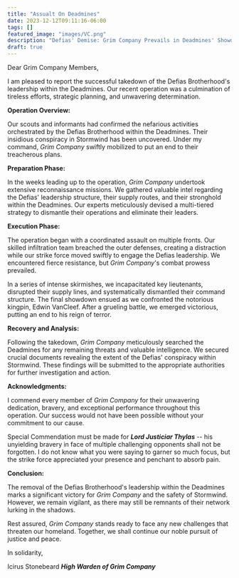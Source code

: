 ```yaml
---
title: "Assualt On Deadmines"
date: 2023-12-12T09:11:16-06:00
tags: []
featured_image: "images/VC.png"
description: "Defias' Demise: Grim Company Prevails in Deadmines' Showdown!"
draft: true
---
```

Dear Grim Company Members,

I am pleased to report the successful takedown of the Defias Brotherhood's leadership within the Deadmines. Our recent operation was a culmination of tireless efforts, strategic planning, and unwavering determination.

__Operation Overview:__

Our scouts and informants had confirmed the nefarious activities orchestrated by the Defias Brotherhood within the Deadmines. Their insidious conspiracy in Stormwind has been uncovered. Under my command, _Grim Company_ swiftly mobilized to put an end to their treacherous plans.

__Preparation Phase:__

In the weeks leading up to the operation, _Grim Company_ undertook extensive reconnaissance missions. We gathered valuable intel regarding the Defias' leadership structure, their supply routes, and their stronghold within the Deadmines. Our experts meticulously devised a multi-tiered strategy to dismantle their operations and eliminate their leaders.

__Execution Phase:__

The operation began with a coordinated assault on multiple fronts. Our skilled infiltration team breached the outer defenses, creating a distraction while our strike force moved swiftly to engage the Defias leadership. We encountered fierce resistance, but _Grim Company_'s combat prowess prevailed.

In a series of intense skirmishes, we incapacitated key lieutenants, disrupted their supply lines, and systematically dismantled their command structure. The final showdown ensued as we confronted the notorious kingpin, Edwin VanCleef. After a grueling battle, we emerged victorious, putting an end to his reign of terror.

__Recovery and Analysis:__

Following the takedown, _Grim Company_ meticulously searched the Deadmines for any remaining threats and valuable intelligence. We secured crucial documents revealing the extent of the Defias' conspiracy within Stormwind. These findings will be submitted to the appropriate authorities for further investigation and action.

__Acknowledgments:__

I commend every member of _Grim Company_ for their unwavering dedication, bravery, and exceptional performance throughout this operation. Our success would not have been possible without your commitment to our cause.

Special Commendation must be made for ___Lord Justiciar Thylas___ -- his unyielding bravery in face of multiple challenging opponents shall not be forgotten. I do not know what you were saying to garner so much focus, but the strike force appreciated your presence and penchant to absorb pain.

__Conclusion:__

The removal of the Defias Brotherhood's leadership within the Deadmines marks a significant victory for _Grim Company_ and the safety of Stormwind. However, we remain vigilant, as there may still be remnants of their network lurking in the shadows.

Rest assured, _Grim Company_ stands ready to face any new challenges that threaten our homeland. Together, we shall continue our noble pursuit of justice and peace.

In solidarity,

Icirus Stonebeard
___High Warden of Grim Company___